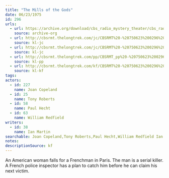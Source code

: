 ```yaml
---
title: "The Mills of the Gods"
date: 06/23/1975
id: 296
urls: 
  - url: https://archive.org/download/cbs_radio_mystery_theater/cbs_radio_mystery_theater-0251-0300.zip/cbs_radio_mystery_theater-0251-0300%2Fcbsrmt_0296_the_mills_of_the_gods.mp3
    source: archive-org
  - url: http://cbsrmt.thelongtrek.com/jc/CBSRMT%20-%20750623%200296%20Mills%20Of%20The%20Gods%20vbr%20fb2%20fair_jc.mp3
    source: kl-jc
  - url: http://cbsrmt.thelongtrek.com/jc/CBSRMT%20-%20750623%200296%20Mills%20Of%20The%20Gods%20vbr%20oz_jc.mp3
    source: kl-jc
  - url: http://cbsrmt.thelongtrek.com/pp/CBSRMT_pp%20-%20750623%200296%20The%20Mills%20of%20the%20Gods.mp3
    source: kl-pp
  - url: http://cbsrmt.thelongtrek.com/kf/CBSRMT%20-%20750623%200296%20The%20Mills%20Of%20The%20Gods_kf.mp3
    source: kl-kf
tags: 
actors:  
  - id: 227
    name: Joan Copeland  
  - id: 25
    name: Tony Roberts  
  - id: 58
    name: Paul Hecht  
  - id: 63
    name: William Redfield
writers:  
  - id: 38
    name: Ian Martin
searchable: Joan Copeland,Tony Roberts,Paul Hecht,William Redfield Ian Martin
notes: 
descriptionSource: kf
---
```

An American woman falls for a Frenchman in Paris. The man is a serial killer. A French police inspector has a plan to catch him before he can claim his next victim.